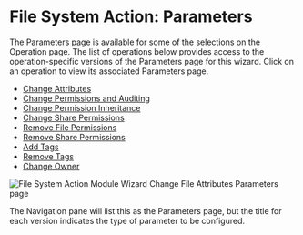 # File System Action: Parameters

The Parameters page is available for some of the selections on the Operation page. The list of
operations below provides access to the operation-specific versions of the Parameters page for this
wizard. Click on an operation to view its associated Parameters page.

- [Change Attributes](/docs/accessanalyzer/11.6/accessanalyzer/admin/action/filesystem/parameters/changeattributes.md)
- [Change Permissions and Auditing](/docs/accessanalyzer/11.6/accessanalyzer/admin/action/filesystem/parameters/changepermissionsauditing.md)
- [Change Permission Inheritance](/docs/accessanalyzer/11.6/accessanalyzer/admin/action/filesystem/parameters/changepermissioninheritance.md)
- [Change Share Permissions](/docs/accessanalyzer/11.6/accessanalyzer/admin/action/filesystem/parameters/changesharepermissions.md)
- [Remove File Permissions](/docs/accessanalyzer/11.6/accessanalyzer/admin/action/filesystem/parameters/removefilepermissions.md)
- [Remove Share Permissions](/docs/accessanalyzer/11.6/accessanalyzer/admin/action/filesystem/parameters/removesharepermissions.md)
- [Add Tags](/docs/accessanalyzer/11.6/accessanalyzer/admin/action/filesystem/parameters/addtags.md)
- [Remove Tags](/docs/accessanalyzer/11.6/accessanalyzer/admin/action/filesystem/parameters/removetags.md)
- [Change Owner](/docs/accessanalyzer/11.6/accessanalyzer/admin/action/filesystem/parameters/changeowner.md)

![File System Action Module Wizard Change File Attributes Parameters page](/img/versioned_docs/accessanalyzer_11.6/accessanalyzer/admin/action/filesystem/changeattributes.webp)

The Navigation pane will list this as the Parameters page, but the title for each version indicates
the type of parameter to be configured.
